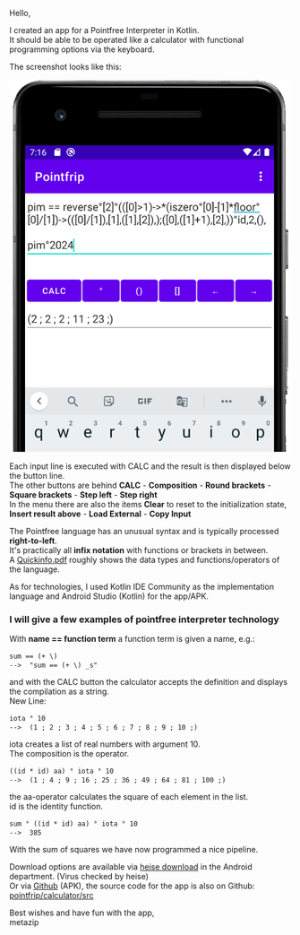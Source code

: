 Hello,

I created an app for a Pointfree Interpreter in Kotlin. \
It should be able to be operated like a calculator with functional programming options via the keyboard.

The screenshot looks like this:

![calculator-image](https://raw.githubusercontent.com/pointfrip/calculator/main/pixel2bimage.png)

Each input line is executed with CALC and the result is then displayed below the button line. \
The other buttons are behind **CALC** - **Composition** - **Round brackets** - **Square brackets** - **Step left** - **Step right** \
In the menu there are also the items **Clear** to reset to the initialization state, \
**Insert result above** - **Load External** - **Copy Input**

The Pointfree language has an unusual syntax and is typically processed **right-to-left**. \
It's practically all **infix notation** with functions or brackets in between. \
A [Quickinfo.pdf](https://github.com/pointfrip/calculator/blob/main/quickinfo-en.pdf) roughly shows the data types and functions/operators of the language.

As for technologies, I used Kotlin IDE Community as the implementation language and Android Studio (Kotlin) for the app/APK.

### I will give a few examples of pointfree interpreter technology

With **name == function term** a function term is given a name, e.g.:

    sum == (+ \)
    -->  "sum == (+ \) _s"

and with the CALC button the calculator accepts the definition and displays the compilation as a string. \
New Line:

    iota ° 10
    -->  (1 ; 2 ; 3 ; 4 ; 5 ; 6 ; 7 ; 8 ; 9 ; 10 ;)

iota creates a list of real numbers with argument 10. \
The composition is the operator.

    ((id * id) aa) ° iota ° 10
    -->  (1 ; 4 ; 9 ; 16 ; 25 ; 36 ; 49 ; 64 ; 81 ; 100 ;)

the aa-operator calculates the square of each element in the list. \
id is the identity function.

    sum ° ((id * id) aa) ° iota ° 10
    -->  385

With the sum of squares we have now programmed a nice pipeline.

Download options are available via [heise download](https://www.heise.de/download/product/fp-trivia) in the Android department. (Virus checked by heise) \
Or via [Github](https://github.com/pointfrip/calculator/blob/main/apk/debug/app-debug.apk) (APK), the source code for the app is also on Github: [pointfrip/calculator/src](https://github.com/pointfrip/calculator/tree/main/src)

Best wishes and have fun with the app, \
metazip

